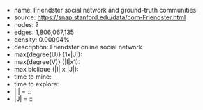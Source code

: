 * name:	Friendster social network and ground-truth communities
* source: https://snap.stanford.edu/data/com-Friendster.html
* nodes: ?
* edges: 1,806,067,135
* density: 0.00004%
* description: Friendster online social network
* max{degree(U)} (1x|J|):  
* max{degree(V)} (|I|x1): 
* max biclique (|I| x |J|):
* time to mine: 
* time to explore: 
* |I| = ::
* |J| = ::

